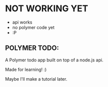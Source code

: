 NOT WORKING YET
================
- api works
- no polymer code yet
- :P

POLYMER TODO:
--------------

A Polymer todo app built on top of a node.js api.

Made for learning! :)

Maybe I'll make a tutorial later.